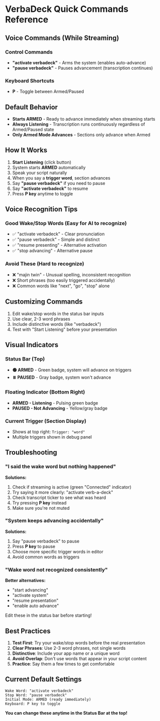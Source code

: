 # VerbaDeck Quick Commands Reference

## Voice Commands (While Streaming)

### Control Commands
- **"activate verbadeck"** - Arms the system (enables auto-advance)
- **"pause verbadeck"** - Pauses advancement (transcription continues)

### Keyboard Shortcuts
- **P** - Toggle between Armed/Paused

## Default Behavior

- **Starts ARMED** - Ready to advance immediately when streaming starts
- **Always Listening** - Transcription runs continuously regardless of Armed/Paused state
- **Only Armed Mode Advances** - Sections only advance when Armed

## How It Works

1. **Start Listening** (click button)
2. System starts **ARMED** automatically
3. Speak your script naturally
4. When you say a **trigger word**, section advances
5. Say **"pause verbadeck"** if you need to pause
6. Say **"activate verbadeck"** to resume
7. Press **P key** anytime to toggle

## Voice Recognition Tips

### Good Wake/Stop Words (Easy for AI to recognize)
- ✅ "activate verbadeck" - Clear pronunciation
- ✅ "pause verbadeck" - Simple and distinct
- ✅ "resume presenting" - Alternative activation
- ✅ "stop advancing" - Alternative pause

### Avoid These (Hard to recognize)
- ❌ "majin twin" - Unusual spelling, inconsistent recognition
- ❌ Short phrases (too easily triggered accidentally)
- ❌ Common words like "next", "go", "stop" alone

## Customizing Commands

1. Edit wake/stop words in the status bar inputs
2. Use clear, 2-3 word phrases
3. Include distinctive words (like "verbadeck")
4. Test with "Start Listening" before your presentation

## Visual Indicators

### Status Bar (Top)
- **🟢 ARMED** - Green badge, system will advance on triggers
- **⏸️ PAUSED** - Gray badge, system won't advance

### Floating Indicator (Bottom Right)
- **ARMED - Listening** - Pulsing green badge
- **PAUSED - Not Advancing** - Yellow/gray badge

### Current Trigger (Section Display)
- Shows at top right: `Trigger: "word"`
- Multiple triggers shown in debug panel

## Troubleshooting

### "I said the wake word but nothing happened"

**Solutions:**
1. Check if streaming is active (green "Connected" indicator)
2. Try saying it more clearly: "activate verb-a-deck"
3. Check transcript ticker to see what was heard
4. Try pressing **P key** instead
5. Make sure you're not muted

### "System keeps advancing accidentally"

**Solutions:**
1. Say "pause verbadeck" to pause
2. Press **P key** to pause
3. Choose more specific trigger words in editor
4. Avoid common words as triggers

### "Wake word not recognized consistently"

**Better alternatives:**
- "start advancing"
- "activate system"
- "resume presentation"
- "enable auto advance"

Edit these in the status bar before starting!

## Best Practices

1. **Test First**: Try your wake/stop words before the real presentation
2. **Clear Phrases**: Use 2-3 word phrases, not single words
3. **Distinctive**: Include your app name or a unique word
4. **Avoid Overlap**: Don't use words that appear in your script content
5. **Practice**: Say them a few times to get comfortable

## Current Default Settings

```
Wake Word: "activate verbadeck"
Stop Word: "pause verbadeck"
Initial Mode: ARMED (ready immediately)
Keyboard: P key to toggle
```

**You can change these anytime in the Status Bar at the top!**
